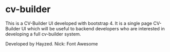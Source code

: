 # cv-builder
This is a CV-Builder UI developed with bootstrap 4. It is a single page CV-Builder UI which will be useful to backend developers who are interested in developing a full cv-builder system.

Developed by Hayzed.
Nick: Font Awesome
